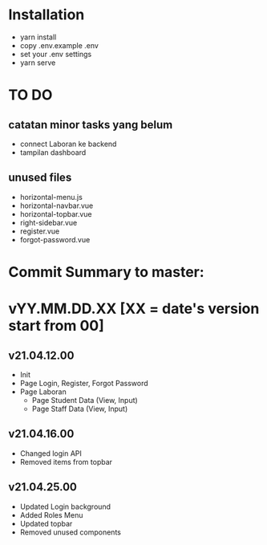 # Installation
- yarn install
- copy .env.example .env
- set your .env settings
- yarn serve

# TO DO
## catatan minor tasks yang belum
- connect Laboran ke backend
- tampilan dashboard

## unused files
- horizontal-menu.js
- horizontal-navbar.vue
- horizontal-topbar.vue
- right-sidebar.vue
- register.vue
- forgot-password.vue

# Commit Summary to master: 
# vYY.MM.DD.XX [XX = date's version start from 00]
## v21.04.12.00
- Init
- Page Login, Register, Forgot Password
- Page Laboran
    - Page Student Data (View, Input)
    - Page Staff Data (View, Input)

## v21.04.16.00
- Changed login API
- Removed items from topbar

## v21.04.25.00
- Updated Login background
- Added Roles Menu
- Updated topbar
- Removed unused components
